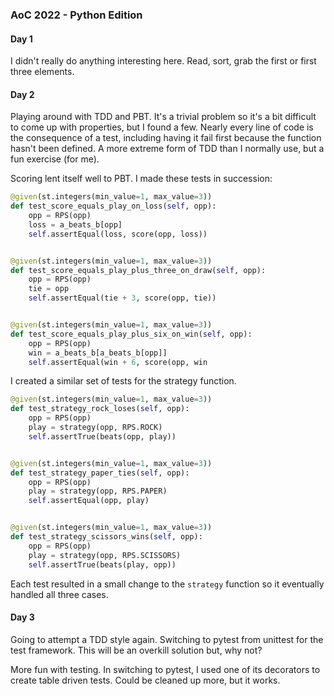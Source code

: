 ### AoC 2022 - Python Edition

#### Day 1

I didn't really do anything interesting here.
Read, sort, grab the first or first three elements.

#### Day 2

Playing around with TDD and PBT. It's a trivial problem so it's a bit difficult to come up with properties, but I found
a few. Nearly every line of code is the consequence of a test, including having it fail first because the function
hasn't been defined. A more extreme form of TDD than I normally use, but a fun exercise (for me).

Scoring lent itself well to PBT. I made these tests in succession:

```python
@given(st.integers(min_value=1, max_value=3))
def test_score_equals_play_on_loss(self, opp):
    opp = RPS(opp)
    loss = a_beats_b[opp]
    self.assertEqual(loss, score(opp, loss))


@given(st.integers(min_value=1, max_value=3))
def test_score_equals_play_plus_three_on_draw(self, opp):
    opp = RPS(opp)
    tie = opp
    self.assertEqual(tie + 3, score(opp, tie))


@given(st.integers(min_value=1, max_value=3))
def test_score_equals_play_plus_six_on_win(self, opp):
    opp = RPS(opp)
    win = a_beats_b[a_beats_b[opp]]
    self.assertEqual(win + 6, score(opp, win
```

I created a similar set of tests for the strategy function.

```python
@given(st.integers(min_value=1, max_value=3))
def test_strategy_rock_loses(self, opp):
    opp = RPS(opp)
    play = strategy(opp, RPS.ROCK)
    self.assertTrue(beats(opp, play))


@given(st.integers(min_value=1, max_value=3))
def test_strategy_paper_ties(self, opp):
    opp = RPS(opp)
    play = strategy(opp, RPS.PAPER)
    self.assertEqual(opp, play)


@given(st.integers(min_value=1, max_value=3))
def test_strategy_scissors_wins(self, opp):
    opp = RPS(opp)
    play = strategy(opp, RPS.SCISSORS)
    self.assertTrue(beats(play, opp))
```

Each test resulted in a small change to the `strategy` function so it eventually handled all three cases.

#### Day 3

Going to attempt a TDD style again. Switching to pytest from unittest for the test framework. This will be an overkill
solution but, why not?

More fun with testing. In switching to pytest, I used one of its decorators to create table driven tests. Could be
cleaned up more, but it works. 